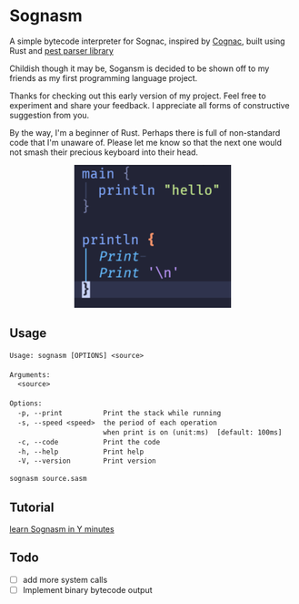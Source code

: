 # Sognasm

A simple bytecode interpreter for Sognac, inspired by [Cognac](https://github.com/cognate-lang/cognate),
built using Rust and [pest parser library](https://github.com/pest-parser/pest)

Childish though it may be, Sogansm is decided to be shown off to my friends
as my first programming language project.

Thanks for checking out this early version of my project.
Feel free to experiment and share your feedback.
I appreciate all forms of constructive suggestion from you.

By the way, I'm a beginner of Rust.
Perhaps there is full of non-standard code that I'm unaware of.
Please let me know so that the next one would not
smash their precious keyboard into their head.

<div align="center">
  <img alt="screenshot of sognasm code" src="./screenshot/sognasm.png">
</div>
  
## Usage

```txt
Usage: sognasm [OPTIONS] <source>

Arguments:
  <source>  

Options:
  -p, --print          Print the stack while running
  -s, --speed <speed>  the period of each operation 
                       when print is on (unit:ms)  [default: 100ms]
  -c, --code           Print the code
  -h, --help           Print help
  -V, --version        Print version

```

```bash
sognasm source.sasm
```

## Tutorial

[learn Sognasm in Y minutes](./LearnSasmInYminutes.sasm)

## Todo

- [ ] add more system calls
- [ ] Implement binary bytecode output
